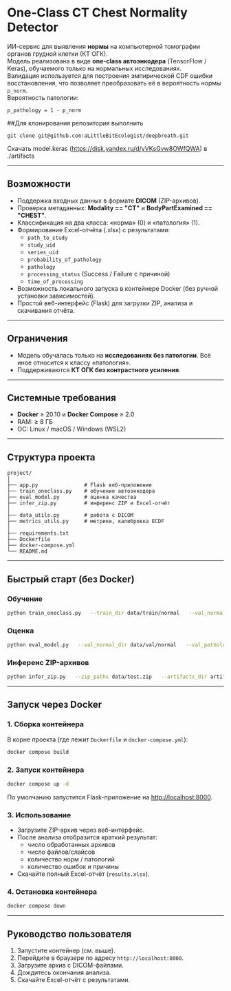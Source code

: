 # One-Class CT Chest Normality Detector

ИИ-сервис для выявления **нормы** на компьютерной томографии органов грудной клетки (КТ ОГК).  
Модель реализована в виде **one-class автоэнкодера** (TensorFlow / Keras), обучаемого только на нормальных исследованиях.  
Валидация используется для построения эмпирической CDF ошибки восстановления, что позволяет преобразовать её в вероятность нормы `p_norm`.  
Вероятность патологии:  
```
p_pathology = 1 - p_norm
```

##Для клонирования репозитория выполнить
```
git clone git@github.com:aLittleBitEcologist/deepbreath.git
```

Скачать model.keras (https://disk.yandex.ru/d/yVKsGvw8OWfQWA) в ./artifacts

---

## Возможности
- Поддержка входных данных в формате **DICOM** (ZIP-архивов).
- Проверка метаданных: **Modality == "CT"** и **BodyPartExamined == "CHEST"**.
- Классификация на два класса: «норма» (0) и «патология» (1).
- Формирование Excel-отчёта (.xlsx) с результатами:
  - `path_to_study`  
  - `study_uid`  
  - `series_uid`  
  - `probability_of_pathology`  
  - `pathology`  
  - `processing_status` (Success / Failure с причиной)  
  - `time_of_processing`
- Возможность локального запуска в контейнере Docker (без ручной установки зависимостей).
- Простой веб-интерфейс (Flask) для загрузки ZIP, анализа и скачивания отчёта.

---

## Ограничения
- Модель обучалась только на **исследованиях без патологии**. Всё иное относится к классу «патология».
- Поддерживаются **КТ ОГК без контрастного усиления**.

---

## Системные требования
- **Docker** ≥ 20.10 и **Docker Compose** ≥ 2.0  
- RAM: ≥ 8 ГБ  
- ОС: Linux / macOS / Windows (WSL2)  

---

## Структура проекта
```
project/
│
├── app.py               # Flask веб-приложение
├── train_oneclass.py    # обучение автоэнкодера
├── eval_model.py        # оценка качества
├── infer_zip.py         # инференс ZIP и Excel-отчёт
│
├── data_utils.py        # работа с DICOM
├── metrics_utils.py     # метрики, калибровка ECDF
│
├── requirements.txt
├── Dockerfile
├── docker-compose.yml
└── README.md
```

---

## Быстрый старт (без Docker)

### Обучение
```bash
python train_oneclass.py   --train_dir data/train/normal   --val_normal_dir data/val/normal   --val_pathology_dir data/val/pathology   --out_dir artifacts   --img_size 256   --batch_size 16   --epochs 30   --tune_threshold --tune_mode youden
```

### Оценка
```bash
python eval_model.py   --val_normal_dir data/val/normal   --val_pathology_dir data/val/pathology   --test_normal_dir data/test/normal   --test_pathology_dir data/test/pathology   --artifacts_dir artifacts   --img_size 256
```

### Инференс ZIP-архивов
```bash
python infer_zip.py   --zip_paths data/test.zip   --artifacts_dir artifacts   --xlsx_out results.xlsx   --img_size 256
```

---

## Запуск через Docker

### 1. Сборка контейнера
В корне проекта (где лежит `Dockerfile` и `docker-compose.yml`):
```bash
docker compose build
```

### 2. Запуск контейнера
```bash
docker compose up -d
```

По умолчанию запустится Flask-приложение на [http://localhost:8000](http://localhost:8000).

### 3. Использование
- Загрузите ZIP-архив через веб-интерфейс.  
- После анализа отобразится краткий результат:
  - число обработанных архивов
  - число файлов/слайсов
  - количество норм / патологий
  - количество ошибок и причины
- Скачайте полный Excel-отчёт (`results.xlsx`).

### 4. Остановка контейнера
```bash
docker compose down
```

---

## Руководство пользователя
1. Запустите контейнер (см. выше).  
2. Перейдите в браузере по адресу `http://localhost:8000`.  
3. Загрузите архив с DICOM-файлами.  
4. Дождитесь окончания анализа.  
5. Скачайте Excel-отчёт с результатами.
